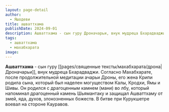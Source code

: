 ```yaml
---
layout: page-detail
author:
  - Яшодеви
title: ашваттхама
publishDate: 2024-09-01
description: Ашваттхама - сын гуру Дроначарьи, внук мудреца Бхарадваджи. Согласно Махабхарате, после продолжительной медитации ачарьи Дроны, его жена Крипи родила сына, который был наделен могуществом Калы, Кродхи, Ямы и Шивы. Он родился с драгоценным камнем (мани) во лбу, который напоминал драгоценный камень Шьямантаку и защищал Ашваттхаму от змей, яда, духов, злокозненных божеств. В битве при Курукшетре воевал на стороне Кауравов.
tags:
  - ашваттхама
  - махабхарата
image:
---
```

**Ашваттхама** - сын гуру [[pages/священные тексты/махабхарата/дрона|Дроначарьи]], внук мудреца Бхарадваджи. Согласно Махабхарате, после продолжительной медитации ачарьи Дроны, его жена Крипи родила сына, который был наделен могуществом Калы, Кродхи, Ямы и Шивы. Он родился с драгоценным камнем (мани) во лбу, который напоминал драгоценный камень Шьямантаку и защищал Ашваттхаму от змей, яда, духов, злокозненных божеств. В битве при Курукшетре воевал на стороне Кауравов.

